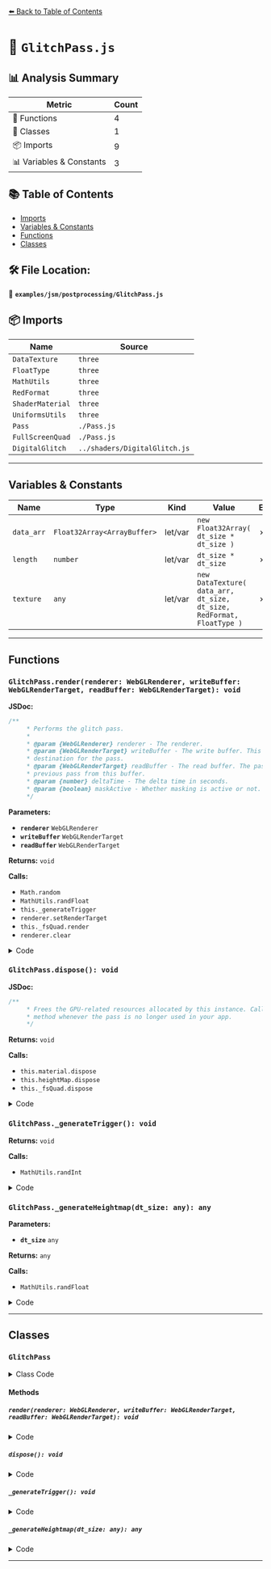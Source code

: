 [⬅️ Back to Table of Contents](../../../index.md)

# 📄 `GlitchPass.js`

## 📊 Analysis Summary

| Metric | Count |
|--------|-------|
| 🔧 Functions | 4 |
| 🧱 Classes | 1 |
| 📦 Imports | 9 |
| 📊 Variables & Constants | 3 |

## 📚 Table of Contents

- [Imports](#imports)
- [Variables & Constants](#variables-constants)
- [Functions](#functions)
- [Classes](#classes)

## 🛠️ File Location:
📂 **`examples/jsm/postprocessing/GlitchPass.js`**

## 📦 Imports

| Name | Source |
|------|--------|
| `DataTexture` | `three` |
| `FloatType` | `three` |
| `MathUtils` | `three` |
| `RedFormat` | `three` |
| `ShaderMaterial` | `three` |
| `UniformsUtils` | `three` |
| `Pass` | `./Pass.js` |
| `FullScreenQuad` | `./Pass.js` |
| `DigitalGlitch` | `../shaders/DigitalGlitch.js` |


---

## Variables & Constants

| Name | Type | Kind | Value | Exported |
|------|------|------|-------|----------|
| `data_arr` | `Float32Array<ArrayBuffer>` | let/var | `new Float32Array( dt_size * dt_size )` | ✗ |
| `length` | `number` | let/var | `dt_size * dt_size` | ✗ |
| `texture` | `any` | let/var | `new DataTexture( data_arr, dt_size, dt_size, RedFormat, FloatType )` | ✗ |


---

## Functions

### `GlitchPass.render(renderer: WebGLRenderer, writeBuffer: WebGLRenderTarget, readBuffer: WebGLRenderTarget): void`

**JSDoc:**
```typescript
/**
	 * Performs the glitch pass.
	 *
	 * @param {WebGLRenderer} renderer - The renderer.
	 * @param {WebGLRenderTarget} writeBuffer - The write buffer. This buffer is intended as the rendering
	 * destination for the pass.
	 * @param {WebGLRenderTarget} readBuffer - The read buffer. The pass can access the result from the
	 * previous pass from this buffer.
	 * @param {number} deltaTime - The delta time in seconds.
	 * @param {boolean} maskActive - Whether masking is active or not.
	 */
```

**Parameters:**

- **`renderer`** `WebGLRenderer`
- **`writeBuffer`** `WebGLRenderTarget`
- **`readBuffer`** `WebGLRenderTarget`

**Returns:** `void`

**Calls:**

- `Math.random`
- `MathUtils.randFloat`
- `this._generateTrigger`
- `renderer.setRenderTarget`
- `this._fsQuad.render`
- `renderer.clear`

<details><summary>Code</summary>

```typescript
render( renderer, writeBuffer, readBuffer /*, deltaTime, maskActive */ ) {

		this.uniforms[ 'tDiffuse' ].value = readBuffer.texture;
		this.uniforms[ 'seed' ].value = Math.random(); // default seeding
		this.uniforms[ 'byp' ].value = 0;

		if ( this._curF % this._randX == 0 || this.goWild == true ) {

			this.uniforms[ 'amount' ].value = Math.random() / 30;
			this.uniforms[ 'angle' ].value = MathUtils.randFloat( - Math.PI, Math.PI );
			this.uniforms[ 'seed_x' ].value = MathUtils.randFloat( - 1, 1 );
			this.uniforms[ 'seed_y' ].value = MathUtils.randFloat( - 1, 1 );
			this.uniforms[ 'distortion_x' ].value = MathUtils.randFloat( 0, 1 );
			this.uniforms[ 'distortion_y' ].value = MathUtils.randFloat( 0, 1 );
			this._curF = 0;
			this._generateTrigger();

		} else if ( this._curF % this._randX < this._randX / 5 ) {

			this.uniforms[ 'amount' ].value = Math.random() / 90;
			this.uniforms[ 'angle' ].value = MathUtils.randFloat( - Math.PI, Math.PI );
			this.uniforms[ 'distortion_x' ].value = MathUtils.randFloat( 0, 1 );
			this.uniforms[ 'distortion_y' ].value = MathUtils.randFloat( 0, 1 );
			this.uniforms[ 'seed_x' ].value = MathUtils.randFloat( - 0.3, 0.3 );
			this.uniforms[ 'seed_y' ].value = MathUtils.randFloat( - 0.3, 0.3 );

		} else if ( this.goWild == false ) {

			this.uniforms[ 'byp' ].value = 1;

		}

		this._curF ++;

		if ( this.renderToScreen ) {

			renderer.setRenderTarget( null );
			this._fsQuad.render( renderer );

		} else {

			renderer.setRenderTarget( writeBuffer );
			if ( this.clear ) renderer.clear();
			this._fsQuad.render( renderer );

		}

	}
```
</details>

### `GlitchPass.dispose(): void`

**JSDoc:**
```typescript
/**
	 * Frees the GPU-related resources allocated by this instance. Call this
	 * method whenever the pass is no longer used in your app.
	 */
```

**Returns:** `void`

**Calls:**

- `this.material.dispose`
- `this.heightMap.dispose`
- `this._fsQuad.dispose`

<details><summary>Code</summary>

```typescript
dispose() {

		this.material.dispose();

		this.heightMap.dispose();

		this._fsQuad.dispose();

	}
```
</details>

### `GlitchPass._generateTrigger(): void`

**Returns:** `void`

**Calls:**

- `MathUtils.randInt`

<details><summary>Code</summary>

```typescript
_generateTrigger() {

		this._randX = MathUtils.randInt( 120, 240 );

	}
```
</details>

### `GlitchPass._generateHeightmap(dt_size: any): any`

**Parameters:**

- **`dt_size`** `any`

**Returns:** `any`

**Calls:**

- `MathUtils.randFloat`

<details><summary>Code</summary>

```typescript
_generateHeightmap( dt_size ) {

		const data_arr = new Float32Array( dt_size * dt_size );
		const length = dt_size * dt_size;

		for ( let i = 0; i < length; i ++ ) {

			const val = MathUtils.randFloat( 0, 1 );
			data_arr[ i ] = val;

		}

		const texture = new DataTexture( data_arr, dt_size, dt_size, RedFormat, FloatType );
		texture.needsUpdate = true;
		return texture;

	}
```
</details>


---

## Classes

### `GlitchPass`

<details><summary>Class Code</summary>

```ts
class GlitchPass extends Pass {

	/**
	 * Constructs a new glitch pass.
	 *
	 * @param {number} [dt_size=64] - The size of the displacement texture
	 * for digital glitch squares.
	 */
	constructor( dt_size = 64 ) {

		super();

		/**
		 * The pass uniforms.
		 *
		 * @type {Object}
		 */
		this.uniforms = UniformsUtils.clone( DigitalGlitch.uniforms );

		/**
		 * The pass material.
		 *
		 * @type {ShaderMaterial}
		 */
		this.material = new ShaderMaterial( {
			uniforms: this.uniforms,
			vertexShader: DigitalGlitch.vertexShader,
			fragmentShader: DigitalGlitch.fragmentShader
		} );

		/**
		 * Whether to noticeably increase the effect intensity or not.
		 *
		 * @type {boolean}
		 * @default false
		 */
		this.goWild = false;

		// internals

		this._heightMap = this._generateHeightmap( dt_size );
		this.uniforms[ 'tDisp' ].value = this.heightMap;

		this._fsQuad = new FullScreenQuad( this.material );

		this._curF = 0;
		this._randX = 0;

		this._generateTrigger();

	}

	/**
	 * Performs the glitch pass.
	 *
	 * @param {WebGLRenderer} renderer - The renderer.
	 * @param {WebGLRenderTarget} writeBuffer - The write buffer. This buffer is intended as the rendering
	 * destination for the pass.
	 * @param {WebGLRenderTarget} readBuffer - The read buffer. The pass can access the result from the
	 * previous pass from this buffer.
	 * @param {number} deltaTime - The delta time in seconds.
	 * @param {boolean} maskActive - Whether masking is active or not.
	 */
	render( renderer, writeBuffer, readBuffer /*, deltaTime, maskActive */ ) {

		this.uniforms[ 'tDiffuse' ].value = readBuffer.texture;
		this.uniforms[ 'seed' ].value = Math.random(); // default seeding
		this.uniforms[ 'byp' ].value = 0;

		if ( this._curF % this._randX == 0 || this.goWild == true ) {

			this.uniforms[ 'amount' ].value = Math.random() / 30;
			this.uniforms[ 'angle' ].value = MathUtils.randFloat( - Math.PI, Math.PI );
			this.uniforms[ 'seed_x' ].value = MathUtils.randFloat( - 1, 1 );
			this.uniforms[ 'seed_y' ].value = MathUtils.randFloat( - 1, 1 );
			this.uniforms[ 'distortion_x' ].value = MathUtils.randFloat( 0, 1 );
			this.uniforms[ 'distortion_y' ].value = MathUtils.randFloat( 0, 1 );
			this._curF = 0;
			this._generateTrigger();

		} else if ( this._curF % this._randX < this._randX / 5 ) {

			this.uniforms[ 'amount' ].value = Math.random() / 90;
			this.uniforms[ 'angle' ].value = MathUtils.randFloat( - Math.PI, Math.PI );
			this.uniforms[ 'distortion_x' ].value = MathUtils.randFloat( 0, 1 );
			this.uniforms[ 'distortion_y' ].value = MathUtils.randFloat( 0, 1 );
			this.uniforms[ 'seed_x' ].value = MathUtils.randFloat( - 0.3, 0.3 );
			this.uniforms[ 'seed_y' ].value = MathUtils.randFloat( - 0.3, 0.3 );

		} else if ( this.goWild == false ) {

			this.uniforms[ 'byp' ].value = 1;

		}

		this._curF ++;

		if ( this.renderToScreen ) {

			renderer.setRenderTarget( null );
			this._fsQuad.render( renderer );

		} else {

			renderer.setRenderTarget( writeBuffer );
			if ( this.clear ) renderer.clear();
			this._fsQuad.render( renderer );

		}

	}

	/**
	 * Frees the GPU-related resources allocated by this instance. Call this
	 * method whenever the pass is no longer used in your app.
	 */
	dispose() {

		this.material.dispose();

		this.heightMap.dispose();

		this._fsQuad.dispose();

	}

	// internals

	_generateTrigger() {

		this._randX = MathUtils.randInt( 120, 240 );

	}

	_generateHeightmap( dt_size ) {

		const data_arr = new Float32Array( dt_size * dt_size );
		const length = dt_size * dt_size;

		for ( let i = 0; i < length; i ++ ) {

			const val = MathUtils.randFloat( 0, 1 );
			data_arr[ i ] = val;

		}

		const texture = new DataTexture( data_arr, dt_size, dt_size, RedFormat, FloatType );
		texture.needsUpdate = true;
		return texture;

	}

}
```
</details>

#### Methods

##### `render(renderer: WebGLRenderer, writeBuffer: WebGLRenderTarget, readBuffer: WebGLRenderTarget): void`

<details><summary>Code</summary>

```ts
render( renderer, writeBuffer, readBuffer /*, deltaTime, maskActive */ ) {

		this.uniforms[ 'tDiffuse' ].value = readBuffer.texture;
		this.uniforms[ 'seed' ].value = Math.random(); // default seeding
		this.uniforms[ 'byp' ].value = 0;

		if ( this._curF % this._randX == 0 || this.goWild == true ) {

			this.uniforms[ 'amount' ].value = Math.random() / 30;
			this.uniforms[ 'angle' ].value = MathUtils.randFloat( - Math.PI, Math.PI );
			this.uniforms[ 'seed_x' ].value = MathUtils.randFloat( - 1, 1 );
			this.uniforms[ 'seed_y' ].value = MathUtils.randFloat( - 1, 1 );
			this.uniforms[ 'distortion_x' ].value = MathUtils.randFloat( 0, 1 );
			this.uniforms[ 'distortion_y' ].value = MathUtils.randFloat( 0, 1 );
			this._curF = 0;
			this._generateTrigger();

		} else if ( this._curF % this._randX < this._randX / 5 ) {

			this.uniforms[ 'amount' ].value = Math.random() / 90;
			this.uniforms[ 'angle' ].value = MathUtils.randFloat( - Math.PI, Math.PI );
			this.uniforms[ 'distortion_x' ].value = MathUtils.randFloat( 0, 1 );
			this.uniforms[ 'distortion_y' ].value = MathUtils.randFloat( 0, 1 );
			this.uniforms[ 'seed_x' ].value = MathUtils.randFloat( - 0.3, 0.3 );
			this.uniforms[ 'seed_y' ].value = MathUtils.randFloat( - 0.3, 0.3 );

		} else if ( this.goWild == false ) {

			this.uniforms[ 'byp' ].value = 1;

		}

		this._curF ++;

		if ( this.renderToScreen ) {

			renderer.setRenderTarget( null );
			this._fsQuad.render( renderer );

		} else {

			renderer.setRenderTarget( writeBuffer );
			if ( this.clear ) renderer.clear();
			this._fsQuad.render( renderer );

		}

	}
```
</details>

##### `dispose(): void`

<details><summary>Code</summary>

```ts
dispose() {

		this.material.dispose();

		this.heightMap.dispose();

		this._fsQuad.dispose();

	}
```
</details>

##### `_generateTrigger(): void`

<details><summary>Code</summary>

```ts
_generateTrigger() {

		this._randX = MathUtils.randInt( 120, 240 );

	}
```
</details>

##### `_generateHeightmap(dt_size: any): any`

<details><summary>Code</summary>

```ts
_generateHeightmap( dt_size ) {

		const data_arr = new Float32Array( dt_size * dt_size );
		const length = dt_size * dt_size;

		for ( let i = 0; i < length; i ++ ) {

			const val = MathUtils.randFloat( 0, 1 );
			data_arr[ i ] = val;

		}

		const texture = new DataTexture( data_arr, dt_size, dt_size, RedFormat, FloatType );
		texture.needsUpdate = true;
		return texture;

	}
```
</details>


---